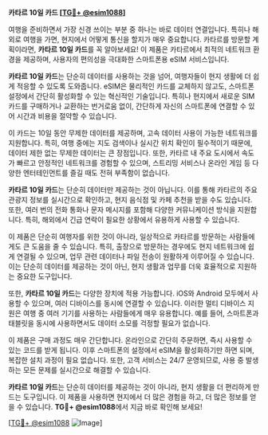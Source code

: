 **카타르 10일 카드 [[TG💪+ @esim1088](https://t.me/s/esim1088)]**

여행을 준비하면서 가장 신경 쓰이는 부분 중 하나는 바로 데이터 연결입니다. 특히나 해외로 여행을 가면, 현지에서 어떻게 통신을 할지가 매우 중요합니다. 카타르를 방문할 계획이라면, **카타르 10일 카드**를 꼭 알아보세요! 이 제품은 카타르에서 최적의 네트워크 환경을 제공하며, 사용자의 편의성을 극대화한 스마트폰용 eSIM 서비스입니다.

**카타르 10일 카드**는 단순히 데이터를 사용하는 것을 넘어, 여행자들이 현지 생활에 더 쉽게 적응할 수 있도록 도와줍니다. eSIM은 물리적인 카드를 교체하지 않고도, 스마트폰 설정에서 간단히 활성화할 수 있는 혁신적인 기술입니다. 특히나 현지에서 새로운 SIM 카드를 구매하거나 교환하는 번거로움 없이, 간단하게 자신의 스마트폰에 연결할 수 있어 시간과 비용을 절약할 수 있습니다.

이 카드는 10일 동안 무제한 데이터를 제공하며, 고속 데이터 사용이 가능한 네트워크를 지원합니다. 특히, 여행 중에는 지도 검색이나 실시간 위치 확인이 필수적이기 때문에, 데이터 제한 없는 무제한 데이터는 큰 장점입니다. 또한, 카타르 내 주요 도시에서 속도가 빠르고 안정적인 네트워크를 경험할 수 있으며, 스트리밍 서비스나 온라인 게임 등 다양한 엔터테인먼트를 즐길 때도 전혀 부족함이 없습니다.

**카타르 10일 카드**는 단순히 데이터만 제공하는 것이 아닙니다. 이를 통해 카타르의 주요 관광지 정보를 실시간으로 확인하고, 현지 음식점 및 카페 추천을 받을 수도 있습니다. 또한, 여러 번의 전화 통화나 문자 메시지를 포함해 다양한 커뮤니케이션 방식을 지원합니다. 특히, 해외에서 긴급 연락이 필요한 상황에서 유용하게 사용할 수 있습니다.

이 제품은 단순히 여행자를 위한 것이 아니라, 일상적으로 카타르를 방문하는 사람들에게도 큰 도움을 줄 수 있습니다. 특히, 출장으로 방문하는 경우에도 현지 네트워크에 쉽게 연결될 수 있으며, 업무 관련 데이터나 파일 전송이 원활하게 이루어질 수 있습니다. 이는 단순히 데이터를 제공하는 것이 아닌, 현지 생활과 업무를 더욱 효율적으로 지원하는 중요한 도구입니다.

또한, **카타르 10일 카드**는 다양한 장치에 적용 가능합니다. iOS와 Android 모두에서 사용할 수 있으며, 여러 디바이스를 동시에 연결할 수 있습니다. 이러한 멀티 디바이스 지원은 여행 중 여러 기기를 사용하는 사람들에게 매우 유용합니다. 예를 들어, 스마트폰과 태블릿을 동시에 사용하면서도 데이터 소모를 걱정할 필요가 없습니다.

이 제품은 구매 과정도 매우 간단합니다. 온라인으로 간단히 주문하면, 즉시 사용할 수 있는 코드를 받게 됩니다. 이후 스마트폰의 설정에서 eSIM을 활성화하기만 하면 되며, 복잡한 설치 과정이 필요 없습니다. 또한, 고객 서비스는 24/7 운영되므로, 사용 중 발생하는 모든 문제를 실시간으로 해결할 수 있습니다.

**카타르 10일 카드**는 단순히 데이터를 제공하는 것이 아니라, 현지 생활을 더 편리하게 만드는 도구입니다. 이 제품을 사용하면 현지에서 더 많은 경험을 하고, 더 많은 정보를 얻을 수 있습니다. **TG💪+ @esim1088**에서 지금 바로 확인해 보세요!

[[TG💪+ @esim1088](https://t.me/s/esim1088) ![Image](https://i.postimg.cc/Y0z9fWf4/image.png)]